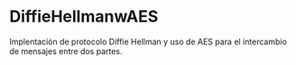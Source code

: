 # DiffieHellmanwAES
Implentación de protocolo Diffie Hellman y uso de AES para el intercambio de mensajes entre dos partes. 
